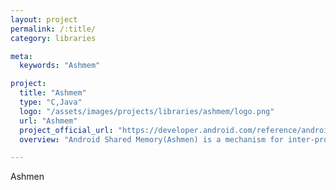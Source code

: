 ```yaml
---
layout: project
permalink: /:title/
category: libraries

meta:
  keywords: "Ashmem"

project:
  title: "Ashmem"
  type: "C,Java"
  logo: "/assets/images/projects/libraries/ashmem/logo.png"
  url: "Ashmem"
  project_official_url: "https://developer.android.com/reference/android/os/SharedMemory"
  overview: "Android Shared Memory(Ashmen) is a mechanism for inter-process communication (IPC) in the Android system. It allows different applications or processes to share a region of memory to efficiently exchange data."

---
```


<p>Ashmen</p>

